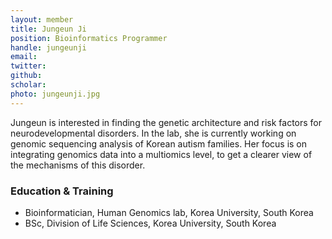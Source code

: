 ```yaml
---
layout: member
title: Jungeun Ji
position: Bioinformatics Programmer
handle: jungeunji
email:
twitter:
github: 
scholar: 
photo: jungeunji.jpg
---
```


Jungeun is interested in finding the genetic architecture and risk factors for neurodevelopmental disorders. In the lab, she is currently working on genomic sequencing analysis of Korean autism families. Her focus is on integrating genomics data into a multiomics level, to get a clearer view of the mechanisms of this disorder.

### Education & Training
- Bioinformatician, Human Genomics lab, Korea University, South Korea
- BSc, Division of Life Sciences, Korea University, South Korea
